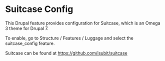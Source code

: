 Suitcase Config
===============

This Drupal feature provides configuration for Suitcase, which is an Omega 3 
theme for Drupal 7.

To enable, go to Structure / Features / Luggage and select the suitcase_config feature.

Suitcase can be found at https://github.com/isubit/suitcase
